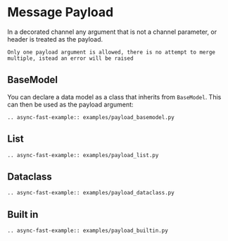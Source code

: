 # Message Payload

In a decorated channel any argument that is not a channel parameter, or header is treated as the payload.

```{important}
Only one payload argument is allowed, there is no attempt to merge multiple, istead an error will be raised
```

## BaseModel

You can declare a data model as a class that inherits from `BaseModel`. This can then be used as the payload argument:

```{eval-rst}
.. async-fast-example:: examples/payload_basemodel.py
```

## List

```{eval-rst}
.. async-fast-example:: examples/payload_list.py
```

## Dataclass

```{eval-rst}
.. async-fast-example:: examples/payload_dataclass.py
```

## Built in

```{eval-rst}
.. async-fast-example:: examples/payload_builtin.py
```
